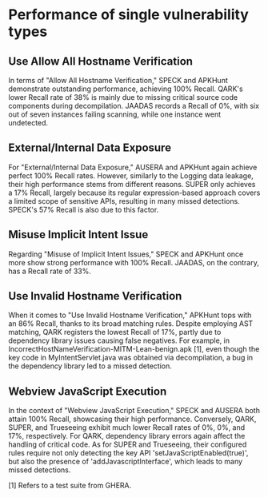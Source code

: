 # Performance of single vulnerability types
## Use Allow All Hostname Verification
In terms of "Allow All Hostname Verification," SPECK and APKHunt demonstrate outstanding performance, achieving 100% Recall. QARK's lower Recall rate of 38% is mainly due to missing critical source code components during decompilation. JAADAS records a Recall of 0%, with six out of seven instances failing scanning, while one instance went undetected.
## External/Internal Data Exposure 
For "External/Internal Data Exposure," AUSERA and APKHunt again achieve perfect 100% Recall rates. However, similarly to the Logging data leakage, their high performance stems from different reasons. SUPER only achieves a 17% Recall, largely because its regular expression-based approach covers a limited scope of sensitive APIs, resulting in many missed detections. SPECK's 57% Recall is also due to this factor.
## Misuse Implicit Intent Issue
Regarding "Misuse of Implicit Intent Issues," SPECK and APKHunt once more show strong performance with 100% Recall. JAADAS, on the contrary, has a Recall rate of 33%.
## Use Invalid Hostname Verification
When it comes to "Use Invalid Hostname Verification," APKHunt tops with an 86% Recall, thanks to its broad matching rules. Despite employing AST matching, QARK registers the lowest Recall of 17%, partly due to dependency library issues causing false negatives. For example, in IncorrectHostNameVerification-MITM-Lean-benign.apk [1], even though the key code in MyIntentServlet.java was obtained via decompilation, a bug in the dependency library led to a missed detection.
## Webview JavaScript Execution
In the context of "Webview JavaScript Execution," SPECK and AUSERA both attain 100% Recall, showcasing their high performance. Conversely, QARK, SUPER, and Trueseeing exhibit much lower Recall rates of 0%, 0%, and 17%, respectively. For QARK, dependency library errors again affect the handling of critical code. As for SUPER and Trueseeing, their configured rules require not only detecting the key API 'setJavaScriptEnabled(true)', but also the presence of 'addJavascriptInterface', which leads to many missed detections.


[1] Refers to a test suite from GHERA.
